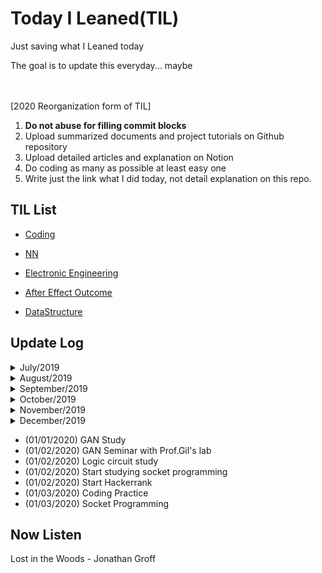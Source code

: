 # Today I Leaned(TIL)

Just saving what I Leaned today

The goal is to update this everyday... maybe

　  

[2020 Reorganization form of TIL]

1. **Do not abuse for filling commit blocks**
2. Upload summarized documents and  project tutorials on Github repository
3. Upload detailed articles and explanation on Notion
4. Do coding as many as possible at least easy one
5. Write just the link what I did today, not detail explanation on this repo.



## TIL List

* [Coding](./Coding)

* [NN](./NN)

* [Electronic Engineering](./Electronic)

* [After Effect Outcome](https://www.youtube.com/watch?v=2WhzsvoYrRw)

* [DataStructure](DataStructure/README.md)  

  


## Update Log
<details>  
<summary>July/2019</summary>  
<div markdown="1">  

* (07/09/2019) Markdown Practice

* (07/09/2019) Git Practice

* (07/10/2019) Coding Practice

* (07/11/2019) Coding Practice

* (07/12/2019) Coding Practice

* (07/13/2019) Coding Practice

* (07/14/2019) Coding Practice

* (07/15/2019) Coding Practice

* (07/16/2019) Coding Practice

* (07/17/2019) Coding Practice

* (07/17/2019) Studying NN

* (07/18/2019) Coding Practice

* (07/18/2019) Studying NN

* (07/19/2019) Coding Practice

* (07/19/2019) Studying NN

* (07/19/2019) Studying Electronics

* (07/20/2019) Coding Practice

* (07/20/2019) Studying NN

* (07/21/2019) Studying NN

* (07/21/2019) Coding Practice

* (07/22/2019) Coding Practice

* (07/22/2019) Studying NN

* (07/23/2019) Coding Practice

* (07/23/2019) Studying NN

* (07/24/2019) Coding Practice

* (07/24/2019) Studying NN

* (07/25/2019) Coding Practice

* (07/25/2019) Studying NN

* (07/26/2019) Coding Practice

* (07/26/2019) Studying NN

* (07/26/2019) Studying Notion

* (07/27/2019) Studying Notion

* (07/27/2019) Coding Practice

* (07/27/2019) Study Taebohae

* (07/28/2019) Coding Practice

* (07/29/2019) Study After Effect

* (07/29/2019) Coding Practice

* (07/29/2019) Studying NN

* (07/30/2019) Coding Practice

* (07/30/2019) Studying NN

* (07/31/2019) Coding Practice

* (07/31/2019) Study After Effect

</div>  
</details>

<details>  
<summary>August/2019</summary>  
<div markdown="1">  


- (08/01/2019) Coding Practice
- (08/01/2019) Study After Effect
- (08/02/2019) Coding Practice
- (08/02/2019) Start Yahac
- (08/03/2019) Coding Practice
- (08/03/2019) Keep Yahac
- (08/04/2019) Coding Practice
- (08/04/2019) Proceed Yahac
- (08/05/2019) Coding Practice
- (08/06/2019) Coding Practice
- (08/06/2019) Proceed Yahac
- (08/07/2019) Coding Practice
- (08/07/2019) Proceed Yahac
- (08/08/2019) Coding Practice
- (08/08/2019) Proceed Yahac
- (08/09/2019) Coding Practice
- (08/09/2019) Proceed Yahac
- (08/10/2019) Coding Practice
- (08/10/2019) Proceed Yahac
- (08/11/2019) Coding Practice
- (08/12/2019) Coding Practice
- (08/13/2019) Coding Practice
- (08/14/2019) Coding Practice
- (08/15/2019) Coding Practice
- (08/16/2019) Coding Practice
- (08/17/2019) Coding Practice
- (08/18/2019) Coding Practice
- (08/19/2019) Coding Practice
- (08/20/2019) Coding Practice
- (08/21/2019) Coding Practice
- (08/22/2019) Coding Practice
- (08/23/2019) Coding Practice
- (08/24/2019) Coding Practice
- (08/25/2019) Coding Practice
- (08/26/2019) Coding Practice
- (08/27/2019) Coding Practice
- (08/28/2019) Coding Practice
- (08/29/2019) Coding Practice
- (08/30/2019) Coding Practice

</div>  
</details>  

<details>  
<summary>September/2019</summary>  
<div markdown="1">  

* (09/01/2019) Coding Practice
* (09/02/2019) Coding Practice
* (09/03/2019) Coding Practice
* (09/04/2019) Coding Practice
* (09/05/2019) Coding Practice
* (09/06/2019) Coding Practice
* (09/06/2019) Start FaceFilter
* (09/06/2019) Reorganize codingyahac -> AutoCustomizing
* (09/07/2019) Pull request
* (09/07/2019) Coding Practice
* (09/08/2019) Coding Practice  
* (09/09/2019) Coding Practice  
* (09/10/2019) Coding Practice  
* (09/11/2019) Coding Practice  
* (09/12/2019) Coding Practice  
* (09/13/2019) Make CS231n Document
* (09/13/2019) Coding Practice  
* (09/14/2019) Coding Practice  
* (09/15/2019) Coding Practice  
* (09/16/2019) Coding Practice  
* (09/17/2019) Coding Practice  
* (09/17/2019) Algorithm Practice  
* (09/18/2019) Coding Practice  
* (09/19/2019) Coding Practice  
* (09/20/2019) Coding Practice  
* (09/21/2019) Coding Practice  
* (09/22/2019) Coding Practice  
* (09/23/2019) Coding Practice  
* (09/24/2019) Coding Practice  
* (09/25/2019) Coding Practice  
* (09/26/2019) Coding Practice  
* (09/27/2019) Coding Practice  
* (09/28/2019) Coding Practice  
* (09/29/2019) Coding Practice  
* (09/29/2019) Finish AMT Project  
* (09/29/2019) Reorganize DEVGRU  
* (09/30/2019) Coding Practice  

</div>  
</details>   

<details>  
<summary>October/2019</summary>  
<div markdown="1">  

* (10/01/2019) Coding Practice 
* (10/01/2019) H.AI Study  
* (10/02/2019) Coding Practice  
* (10/03/2019) Coding Practice  
* (10/04/2019) Coding Practice  
* (10/05/2019) Coding Practice  
* (10/06/2019) Coding Practice  
* (10/07/2019) Create DataStructure folder
* (10/08/2019) DataStructure practice
* (10/08/2019) DataStructure practice
* (10/09/2019) DataStructure practice
* (10/10/2019) DataStructure practice
* (10/10/2019) Coding practice
* (10/11/2019) Coding practice
* (10/12/2019) Coding practice
* (10/13/2019) Coding practice
* (10/14/2019) Coding practice
* (10/15/2019) Coding practice
* (10/16/2019) Coding practice
* (10/17/2019) DataStructure practice
* (10/18/2019) DataStructure practice
* (10/19/2019) DataStructure practice
* (10/20/2019) DataStructure practice
* (10/21/2019) Coding practice
* (10/22/2019) Coding practice
* (10/23/2019) Coding practice
* (10/24/2019) Coding practice
* (10/25/2019) Coding practice
* (10/26/2019) Coding practice
* (10/27/2019) Coding practice
* (10/28/2019) Coding practice
* (10/29/2019) Coding practice
* (10/30/2019) Coding practice
* (10/31/2019) Coding practice

</div>  
</details>  

<details>  
<summary>November/2019</summary>  
<div markdown="1"> 

* (11/01/2019) Coding practice
* (11/01/2019) Unreal Steel Team Building
* (11/01/2019) volunteer Unreal Steel Hackerthon
* (11/02/2019) volunteer Unreal Steel Hackerthon
* (11/02/2019) Set one-week plan of project
* (11/03/2019) Coding Practice
* (11/04/2019) Coding Practice
* (11/05/2019) Coding Practice
* (11/06/2019) Coding Practice
* (11/07/2019) Coding Practice
* (11/08/2019) Unreal Steel Second Hackerthon
* (11/09/2019) Unreal Steel Second Hackerthon
* (11/09/2019) Documentate UnrealSteel
* (11/09/2019) Coding Practice
* (11/10/2019) Proceed UnrealSteel Project
* (11/11/2019) Proceed UnrealSteel Project
* (11/11/2019) Add AI Ethics at Useful Articles
* (11/12/2019) Proceed UnrealSteel Project
* (11/13/2019) Coding Practice
* (11/14/2019) Practice Data Structure
* (11/15/2019) Practice Data Structure
* (11/15/2019) Unreal Steel Third Hackerthon
* (11/16/2019) Unreal Steel Third Hackerthon
* (11/16/2019) Unreal Steel Fourth Hackerthon
* (11/17/2019) Unreal Steel Fourth Hackerthon
* (11/18/2019) Practice Data Structure
* (11/19/2019) Proceed UnrealSteel Project
* (11/20/2019) Unreal Steel Final Hackerthon
* (11/21/2019) Logic Circuit Design Study
* (11/22/2019) Logic Circuit Design Study
* (11/23/2019) Practice Data Structure
* (11/24/2019) Translate Curvefitting
* (11/25/2019) Translate Curvefitting
* (11/26/2019) Practice Data Structure
* (11/27/2019) Start Knee2Shoulder
* (11/28/2019) Translate Curvefitting
* (11/29/2019) Translate Curvefitting
* (11/30/2019) Coding Practice

</div>  
</details>  

<details>  
<summary>December/2019</summary>  
<div markdown="1"> 


* (12/01/2019) Coding Practice
* (12/02/2019) Coding Practice
* (12/03/2019) Coding Practice
* (12/04/2019) Coding Practice
* (12/05/2019) Logic Circuit Design Project
* (12/06/2019) Data Structure Practice
* (12/07/2019) Data Structure Practice
* (12/08/2019) Data Structure Practice
* (12/09/2019) Data Structure Practice
* (12/10/2019) Data Structure Practice
* (12/11/2019) Logic Circuit Design Project
* (12/12/2019) Logic Circuit Design Project
* (12/13/2019) Coding Practice
* (12/14/2019) Coding Practice
* (12/15/2019) Coding Practice
* (12/16/2019) Coding Practice
* (12/17/2019) Coding Practice
* (12/18/2019) Coding Practice
* (12/19/2019) RSA Design PPT
* (12/20/2019) Workflow tool study
* (12/21/2019) Start Knee2Shoulder
* (12/22/2019) Workflow tool study
* (12/23/2019) Knee2Shoulder study
* (12/24/2019) Knee2Shoulder study
* (12/25/2019) Coding Practice
* (12/26/2019) Knee2Shoulder study
* (12/27/2019) Knee2Shoulder study
* (12/28/2019) Knee2Shoulder study
* (12/29/2019) Knee2Shoulder study
* (12/30/2019) Knee2Shoulder study
* (12/31/2019) C++ - python Embedding practice

</div>  
</details>  

* (01/01/2020) GAN Study
* (01/02/2020) GAN Seminar with Prof.Gil's lab
* (01/02/2020) Logic circuit study
* (01/02/2020) Start studying socket programming
* (01/02/2020) Start Hackerrank
* (01/03/2020) Coding Practice
* (01/03/2020) Socket Programming  

## Now Listen  

Lost in the Woods - Jonathan Groff
